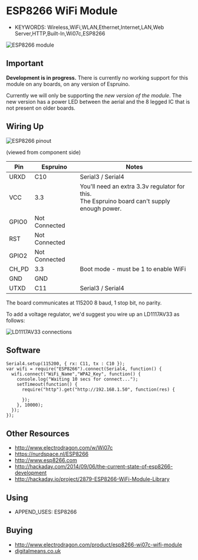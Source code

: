 <!--- Copyright (c) 2014 Gordon Williams, Pur3 Ltd. See the file LICENSE for copying permission. -->
ESP8266 WiFi Module
=================

* KEYWORDS: Wireless,WiFi,WLAN,Ethernet,Internet,LAN,Web Server,HTTP,Built-In,Wi07c,ESP8266

![ESP8266 module](module.jpg)

Important
--------

**Development is in progress.** There is currently no working support for this module on any boards, on any version of Espruino.

Currently we will only be supporting the *new version of the module*. The new version has a power LED between the aerial and the 8 legged IC that is not present on older boards.

Wiring Up
--------

![ESP8266 pinout](pinout.png)

(viewed from component side)

| Pin  | Espruino | Notes |
|------|----------|-------|
| URXD | C10      | Serial3 / Serial4      |
| VCC  | 3.3      | You'll need an extra 3.3v regulator for this.<br/>The Espruino board can't supply enough power. |
| GPIO0  | Not Connected    |       |
| RST    | Not Connected    |       |
| GPIO2  | Not Connected    |       |
| CH_PD  | 3.3    | Boot mode - must be 1 to enable WiFi      |
| GND  | GND      |       |
| UTXD | C11      | Serial3 / Serial4      |

The board communicates at 115200 8 baud, 1 stop bit, no parity.

To add a voltage regulator, we'd suggest you wire up an LD1117AV33 as follows:

![LD1117AV33  connections](vreg.png)


Software
-------

```
Serial4.setup(115200, { rx: C11, tx : C10 });
var wifi = require("ESP8266").connect(Serial4, function() {
  wifi.connect("WiFi_Name","WPA2_Key", function() {
    console.log("Waiting 10 secs for connect...");
    setTimeout(function() {
      require("http").get("http://192.168.1.50", function(res) {
  
      });
    }, 10000);
  });
});
```

Other Resources
-------------

* http://www.electrodragon.com/w/Wi07c
* https://nurdspace.nl/ESP8266
* http://www.esp8266.com
* http://hackaday.com/2014/09/06/the-current-state-of-esp8266-development
* http://hackaday.io/project/2879-ESP8266-WiFi-Module-Library

Using 
-----

* APPEND_USES: ESP8266

Buying
-----

* http://www.electrodragon.com/product/esp8266-wi07c-wifi-module
* [digitalmeans.co.uk](https://digitalmeans.co.uk/shop/index.php?route=product/search&tag=esp8266)
